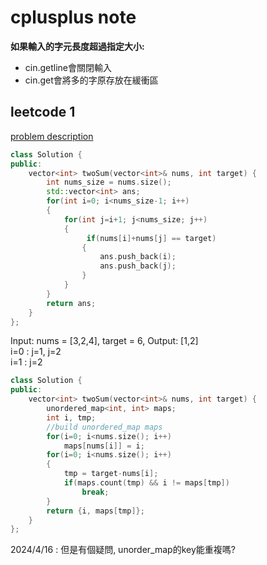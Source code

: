 # cplusplus note

**如果輸入的字元長度超過指定大小:**

* cin.getline會關閉輸入
* cin.get會將多的字原存放在緩衝區

## leetcode 1

[problem description](https://leetcode.com/problems/two-sum/description/)

```c++
class Solution {
public:
    vector<int> twoSum(vector<int>& nums, int target) {
        int nums_size = nums.size();
        std::vector<int> ans;
        for(int i=0; i<nums_size-1; i++)
        {
            for(int j=i+1; j<nums_size; j++)
            {
                 if(nums[i]+nums[j] == target)
                {
                    ans.push_back(i);
                    ans.push_back(j);
                }
            }
        }
        return ans;
    }
};
```

Input: nums = [3,2,4], target = 6, Output: [1,2]</br>
i=0 : j=1, j=2</br>
i=1 : j=2

```c++
class Solution {
public:
    vector<int> twoSum(vector<int>& nums, int target) {
        unordered_map<int, int> maps;
        int i, tmp;
        //build unordered_map maps
        for(i=0; i<nums.size(); i++)
            maps[nums[i]] = i;
        for(i=0; i<nums.size(); i++)
        {
            tmp = target-nums[i];
            if(maps.count(tmp) && i != maps[tmp])
                break;
        }
        return {i, maps[tmp]};
    }
};
```

2024/4/16 : 但是有個疑問, unorder_map的key能重複嗎?